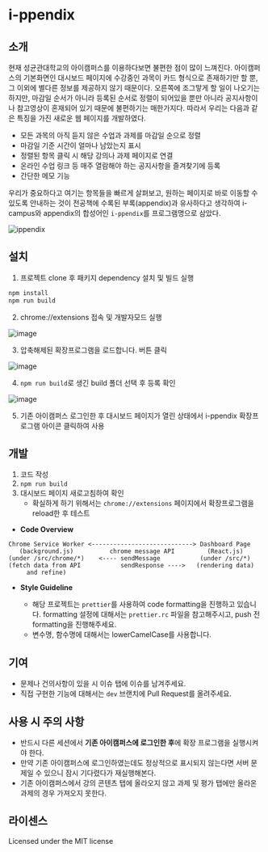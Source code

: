 # i-ppendix

## 소개

현재 성균관대학교의 아이캠퍼스를 이용하다보면 불편한 점이 많이 느껴진다. 아이캠퍼스의 기본화면인 대시보드 페이지에 수강중인 과목이 카드 형식으로 존재하기만 할 뿐, 그 이외에 별다른 정보를 제공하지 않기 때문이다. 오른쪽에 조그맣게 할 일이 나오기는 하지만, 마감일 순서가 아니라 등록된 순서로 정렬이 되어있을 뿐만 아니라 공지사항이나 참고영상이 혼재되어 있기 때문에 불편하기는 매한가지다. 따라서 우리는 다음과 같은 특징을 가진 새로운 웹 페이지를 개발하였다.

- 모든 과목의 아직 듣지 않은 수업과 과제를 마감일 순으로 정렬
- 마감일 기준 시간이 얼마나 남았는지 표시
- 정렬된 항목 클릭 시 해당 강의나 과제 페이지로 연결
- 온라인 수업 링크 등 매주 열람해야 하는 공지사항을 즐겨찾기에 등록
- 간단한 메모 기능

우리가 중요하다고 여기는 항목들을 빠르게 살펴보고, 원하는 페이지로 바로 이동할 수 있도록 안내하는 것이 전공책에 수록된 부록(appendix)과 유사하다고 생각하여 i-campus와 appendix의 합성어인 `i-ppendix`를 프로그램명으로 삼았다.

![ippendix](https://user-images.githubusercontent.com/43704761/169644217-d1c06335-f057-42ec-bd90-baebc20eb907.gif)

## 설치

1. 프로젝트 clone 후 패키지 dependency 설치 및 빌드 실행

```bash
npm install
npm run build
```

2. chrome://extensions 접속 및 개발자모드 실행

![image](https://user-images.githubusercontent.com/43704761/169644604-9cc4bc5c-c560-42a4-9555-624e77a078d3.png)

3. 압축해제된 확장프로그램을 로드합니다. 버튼 클릭

![image](https://user-images.githubusercontent.com/43704761/169644619-69d732ae-7001-4965-8ad1-aebc4e33690e.png)

4. `npm run build`로 생긴 build 폴더 선택 후 등록 확인

![image](https://user-images.githubusercontent.com/43704761/169644657-db22d45c-3458-4360-a725-25516db537f2.png)

5. 기존 아이캠퍼스 로그인한 후 대시보드 페이지가 열린 상태에서 i-ppendix 확장프로그램 아이콘 클릭하여 사용

## 개발

1. 코드 작성
2. `npm run build`
3. 대시보드 페이지 새로고침하여 확인
   - 확실하게 하기 위해서는 `chrome://extensions` 페이지에서 확장프로그램을 reload한 후 테스트

- **Code Overview**

```
Chrome Service Worker <----------------------------> Dashboard Page
   (background.js)          chrome message API         (React.js)
(under /src/chrome/*)    <---- sendMessage           (under /src/*)
(fetch data from API           sendResponse ---->   (rendering data)
     and refine)
```

- **Style Guideline**

  - 해당 프로젝트는 `prettier`를 사용하여 code formatting을 진행하고 있습니다. formatting 설정에 대해서는 `prettier.rc` 파일을 참고해주시고, push 전 formatting을 진행해주세요.
  - 변수명, 함수명에 대해서는 lowerCamelCase를 사용합니다.

## 기여

- 문제나 건의사항이 있을 시 이슈 탭에 이슈를 남겨주세요.
- 직접 구현한 기능에 대해서는 `dev` 브랜치에 Pull Request를 올려주세요.

## 사용 시 주의 사항

- 반드시 다른 세션에서 **기존 아이캠퍼스에 로그인한 후**에 확장 프로그램을 실행시켜야 한다.
- 만약 기존 아이캠퍼스에 로그인하였는데도 정상적으로 표시되지 않는다면 서버 문제일 수 있으니 잠시 기다렸다가 재실행해본다.
- 기존 아이캠퍼스에서 강의 콘텐츠 탭에 올라오지 않고 과제 및 평가 탭에만 올라온 과제의 경우 가져오지 못한다.

## 라이센스

Licensed under the MIT license
